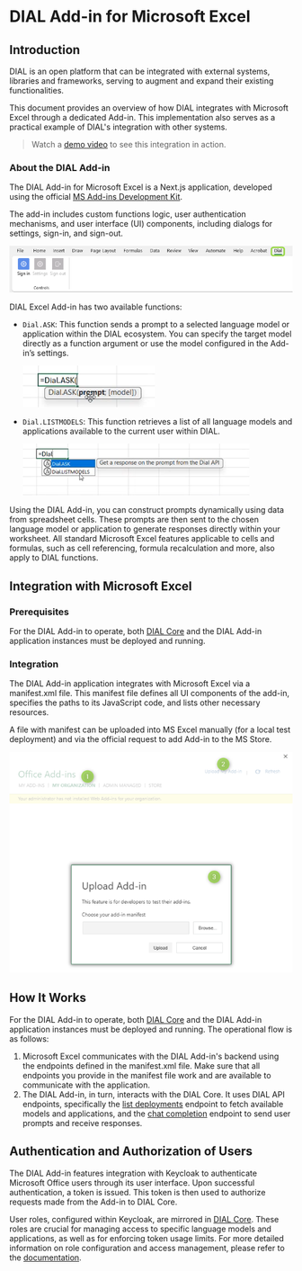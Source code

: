 # DIAL Add-in for Microsoft Excel

## Introduction

DIAL is an open platform that can be integrated with external systems, libraries and frameworks, serving to augment and expand their existing functionalities.

This document provides an overview of how DIAL integrates with Microsoft Excel through a dedicated Add-in. This implementation also serves as a practical example of DIAL's integration with other systems.

> Watch a [demo video](/docs/video%20demos/3.Developers/Integrations/14.dial-excel-plugin.md) to see this integration in action.

### About the DIAL Add-in

The DIAL Add-in for Microsoft Excel is a Next.js application, developed using the official [MS Add-ins Development Kit](https://learn.microsoft.com/en-us/office/dev/add-ins/develop/development-kit-overview?tabs=vscode).

The add-in includes custom functions logic, user authentication mechanisms, and user interface (UI) components, including dialogs for settings, sign-in, and sign-out.

![](../img/excel1.png)

DIAL Excel Add-in has two available functions:

* `Dial.ASK`: This function sends a prompt to a selected language model or application within the DIAL ecosystem. You can specify the target model directly as a function argument or use the model configured in the Add-in’s settings.

    ![](../img/excel2.png)

* `Dial.LISTMODELS`: This function retrieves a list of all language models and applications available to the current user within DIAL.

    ![](../img/excel3.png)

Using the DIAL Add-in, you can construct prompts dynamically using data from spreadsheet cells. These prompts are then sent to the chosen language model or application to generate responses directly within your worksheet. All standard Microsoft Excel features applicable to cells and formulas, such as cell referencing, formula recalculation and more, also apply to DIAL functions.

## Integration with Microsoft Excel

### Prerequisites

For the DIAL Add-in to operate, both [DIAL Core](/docs/platform/3.core/0.about-core.md) and the DIAL Add-in application instances must be deployed and running.

### Integration

The DIAL Add-in application integrates with Microsoft Excel via a manifest.xml file. This manifest file defines all UI components of the add-in, specifies the paths to its JavaScript code, and lists other necessary resources.

A file with manifest can be uploaded into MS Excel manually (for a local test deployment) and via the official request to add Add-in to the MS Store.

![](../img/excel4.png)

## How It Works

For the DIAL Add-in to operate, both [DIAL Core](/docs/platform/3.core/0.about-core.md) and the DIAL Add-in application instances must be deployed and running.
The operational flow is as follows:

1.	Microsoft Excel communicates with the DIAL Add-in's backend using the endpoints defined in the manifest.xml file. Make sure that all endpoints you provide in the manifest file work and are available to communicate with the application.
2.	The DIAL Add-in, in turn, interacts with the DIAL Core. It uses DIAL API endpoints, specifically the [list deployments](https://dialx.ai/dial_api#tag/Deployment-listing) endpoint to fetch available models and applications, and the [chat completion](https://dialx.ai/dial_api#operation/sendChatCompletionRequest) endpoint to send user prompts and receive responses.

## Authentication and Authorization of Users

The DIAL Add-in features integration with Keycloak to authenticate Microsoft Office users through its user interface. Upon successful authentication, a token is issued. This token is then used to authorize requests made from the Add-in to DIAL Core.

User roles, configured within Keycloak, are mirrored in [DIAL Core](/docs/tutorials/2.devops/2.auth-and-access-control/2.configure-idps/keycloak.md). These roles are crucial for managing access to specific language models and applications, as well as for enforcing token usage limits. For more detailed information on role configuration and access management, please refer to the [documentation](/docs/platform/3.core/2.access-control-intro.md).
